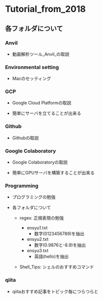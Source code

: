 # Tutorial_from_2018
## 各フォルダについて

### Anvil
- 動画解析ツール_Anvil_の取説

### Environmental setting
- Macのセッティング

### GCP 
- Google Cloud Platformの取説

- 簡単にサーバを立てることが出来る

### Github
- Githubの取説

### Google Colaboratory
- Google Colaboratoryの取説

- 簡単にGPUサーバを構築することが出来る

### Programming
- プログラミングの勉強

- 各フォルダについて
    - regex: 正規表現の勉強
        - ensyu1.txt
            - 数字(0123456789)を抽出
        - ensyu2.txt
            - 数字(0.9876と-8.9)を抽出
        - ensyu3.txt
            - 英語(hello)を抽出

    - Shell_Tips: シェルのおすすめコマンド

### qiita 
- qiitaおすすめ記事をトピック毎につらつらと
